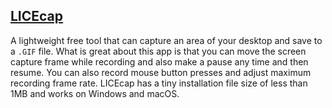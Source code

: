 ## [LICEcap](https://www.cockos.com/licecap/)
A lightweight free tool that can capture an area of your desktop and save to a `.GIF` file. What is great about this app is that you can move the screen capture frame while recording and also make a pause any time and then resume. You can also record mouse button presses and adjust maximum recording frame rate. LICEcap has a tiny installation file size of less than 1MB and works on Windows and macOS.
